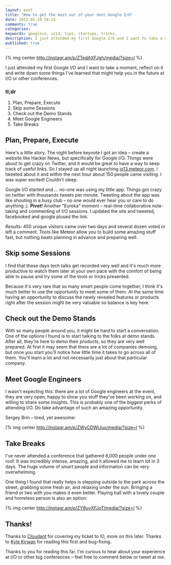 ```yaml
---
layout: post
title: "How to get the most out of your next Google I/O"
date: 2013-05-18 18:14
comments: true
categories:
keywords: googleio, io13, tips, startups, tricks,
description: I just attended my first Google I/O and I want to take a moment, reflect on it and write down some things I've learned that might help you in the future at I/O or other conferences.
published: true
---
```


{% img center http://instagr.am/p/ZTedAXFJgh/media/?size=l %}

I just attended my first Google I/O and I want to take a moment, reflect on it and write down some things I've learned that might help you in the future at I/O or other conferences.

### tl;dr
1. Plan, Prepare, Execute
1. Skip some Sessions
1. Check out the Demo Stands
1. Meet Google Engineers
1. Take Breaks

<!-- more -->
## Plan, Prepare, Execute

Here's a little story. The night before keynote I got an idea – create a website like Hacker News, but specifically for Google I/O. Things were about to get crazy on Twitter, and it would be great to have a way to keep track of useful links. So I stayed up all night launching [io13.meteor.com](http://io13.meteor.com/). I tweeted about it and within the next hour about 150 people came visiting. I was super excited! Couldn't sleep.

Google I/O started and ... no-one was using my little app. Things got crazy on twitter with thousands tweets per minute. Tweeting about the app was like shouting in a busy club – no one would ever hear you or care to do anything :). **Pivot!** Another "Eureka" moment – real-time collaborative note-taking and commenting of I/O sessions. I updated the site and tweeted, facebooked and google plused the link.

_Results_: 450 unique visitors came over two days and several dozen voted or left a comment. Tools like Meteor allow you to build some amazing stuff fast, but nothing beats planning in advance and preparing well.

## Skip some Sessions

I find that these days tech talks get recorded very well and it's much more productive to watch them later at your own pace with the comfort of being able to pause and try some of the tools or tricks presented.

Because it's very rare that so many smart people come together, I think it's much better to use the opportunity to meet some of them. At the same time having an opportunity to discuss the newly revealed features or products right after the session might be very valuable so balance is key here.

## Check out the Demo Stands

With so many people around you, it might be hard to start a conversation. One of the options I found is to start talking to the folks at demo stands. After all, they're here to demo their products, so they are very well prepared. At first it may seem that there are a lot of companies demoing, but once you start you'll notice how little time it takes to go across all of them. You'll learn a lot and not necessarily just about that particular company.

## Meet Google Engineers

I wasn't expecting this: there are a lot of Google engineers at the event, they are very open, happy to show you stuff they've been working on, and willing to share some insights. This is probably one of the biggest perks of attending I/O. Do take advantage of such an amazing opportunity.

Sergey Brin – tired, yet awesome:

{% img center http://instagr.am/p/ZWyCDWlJux/media/?size=l %}

## Take Breaks

I've never attended a conference that gathered 6,000 people under one roof. It was incredibly intense, amazing, and it allowed me to learn lot in 3 days. The huge volume of smart people and information can be very overwhelming.

One thing I found that really helps is stepping outside to the park across the street, grabbing some fresh air, and relaxing under the sun. Bringing a friend or two with you makes it even better. Playing ball with a lovely couple and homeless person is also an option:

{% img center http://instagr.am/p/ZY8uyXFJoT/media/?size=l %}

## Thanks!
Thanks to [Cloudant](http://cloudant.com/) for covering my ticket to IO, more on this later. Thanks to [Kyle Kirwan](https://twitter.com/KyleJamesKirwan) for reading this first and bug-fixing.

Thanks to *you* for reading this far. I'm curious to hear about your experience at I/O or other big conferences – feel free to comment below or tweet at me.
